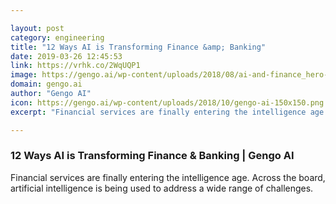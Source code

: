 ```yaml
---

layout: post
category: engineering
title: "12 Ways AI is Transforming Finance &amp; Banking"
date: 2019-03-26 12:45:53
link: https://vrhk.co/2WqUQP1
image: https://gengo.ai/wp-content/uploads/2018/08/ai-and-finance_hero-1.png
domain: gengo.ai
author: "Gengo AI"
icon: https://gengo.ai/wp-content/uploads/2018/10/gengo-ai-150x150.png
excerpt: "Financial services are finally entering the intelligence age. Across the board, artificial intelligence is being used to address a wide range of challenges."

---
```


### 12 Ways AI is Transforming Finance &amp; Banking | Gengo AI

Financial services are finally entering the intelligence age. Across the board, artificial intelligence is being used to address a wide range of challenges.